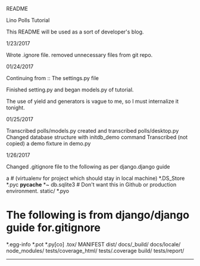 README 

Lino Polls Tutorial

This README will be used as a sort of developer's blog.

1/23/2017

Wrote .ignore file.
removed unnecessary files from git repo.


01/24/2017

Continuing from :: The settings.py file

Finished setting.py and began models.py of tutorial.

The use of yield and generators is vague to me, so I must internalize it tonight.


01/25/2017

Transcribed polls/models.py 
created and transcribed polls/desktop.py
Changed database structure with initdb_demo command
Transcribed (not copied) a demo fixture in demo.py


1/26/2017

Changed .gitignore file to the following as per django.django guide

a # (virtualenv for project which should stay in local machine)
*.DS_Store
*.pyc
__pycache__
*~
db.sqlite3      # Don't want this in Github or production environment.
static/
*.pyo
# The following is from django/django guide for.gitignore
*.egg-info
*.pot
*.py[co]
.tox/
MANIFEST
dist/
docs/_build/
docs/locale/
node_modules/
tests/coverage_html/
tests/.coverage
build/
tests/report/

-----------------------------------------------------------------------------




